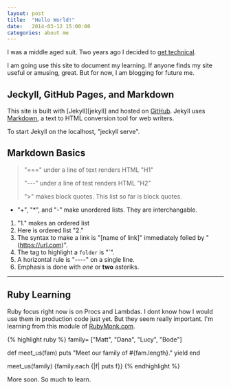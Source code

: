 ```yaml
---
layout: post
title:  "Hello World!"
date:   2014-03-12 15:00:00
categories: about me
---
```


I was a middle aged suit. Two years ago I decided to [get technical](http://www.slideshare.net/matthewnewell/ruby-newbie-26183481). 

I am going use this site to document my learning. If anyone finds my site useful or amusing, great. But for now, I am blogging for future me.

Jeckyll, GitHub Pages, and Markdown
-----------------------------------
This site is built with [Jekyll][jekyll] and hosted on [GitHub](http://www.github.com). Jekyll uses [Markdown](http://daringfireball.net/projects/markdown/), a text to HTML conversion tool for web writers. 

To start Jekyll on the localhost, "jeckyll serve".

Markdown Basics
--------------
> "===" under a line of text renders HTML "H1"
>
> "---" under a line of test renders HTML "H2"
>
> ">" makes block quotes. This list so far is block quotes.
>
+ "+", "*", and "-" make unordered lists. They are interchangable.

1. "1." makes an ordered list
2. Here is ordered list "2."
3. The syntax to make a link is  "[name of link]" immediately folled by "(https://url.com)".
4. The tag to highlight a `folder` is "`".
5. A horizontal rule is "----" on a single line.
6. Emphasis is done with *one* or **two** asteriks.

-------------
 


Ruby Learning
-------------
Ruby focus right now is on Procs and Lambdas. I dont know how I would use them in production code just yet. But they seem really important. I'm learning from this module of [RubyMonk.com](https://rubymonk.com/learning/books/4-ruby-primer-ascent/chapters/18-blocks/lessons/64-blocks-procs-lambdas).

{% highlight ruby %}
family= ["Matt", "Dana", "Lucy", "Bode"]

def meet_us(fam)
	puts "Meet our family of #{fam.length}."
	yield
end

meet_us(family) {family.each {|f| puts f}}
{% endhighlight %}

More soon. So much to learn.
